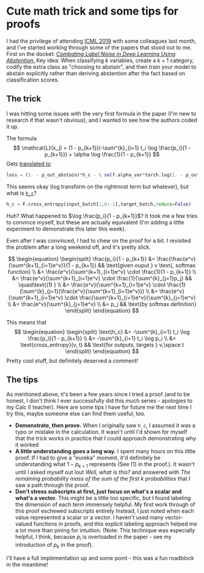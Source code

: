 # Cute math trick and some tips for proofs

I had the privilege of attending [ICML 2019](https://icml.cc/Conferences/2019) with some colleagues last month, and I've started working through some of the papers that stood out to me. First on the docket: [*Combating Label Noise in Deep Learning Using Abstention*.](https://arxiv.org/abs/1905.10964) Key idea: When classifying $k$  variables, create a $k+1$ category, codify the extra class as "choosing to abstain", and then train your model to abstain explicitly rather than deriving abstention after the fact based on classification scores.  

## The trick

I was hitting some issues with the very first formula in the paper (I'm new to research if that wasn't obvious), and I wanted to see how the authors coded it up.

The formula
$$
\mathcal{L}(x_j) = (1 - p_{k+1})(-\sum^{k}_{i=1} t_i \log \frac{p_i}{1 - p_{k+1}}) + \alpha \log \frac{1}{1 - p_{k+1}}
$$
Gets [translated to](https://github.com/thulas/dac-label-noise/blob/542f3cf6442e2095cf1be7215797da5c32c1728a/dac_loss.py#L122)

```python
loss = (1. - p_out_abstain)*h_c - \ self.alpha_var*torch.log(1. - p_out_abstain)
```

This seems okay (log transform on the rightmost term but whatever), but what is [`h_c`](https://github.com/thulas/dac-label-noise/blob/master/dac_loss.py#L76)?

```python
h_c = F.cross_entropy(input_batch[:,0:-1],target_batch,reduce=False)
```

Huh? What happened to  $\log \frac{p_i}{1 - p_{k+1}}$? It took me a few tries to convince myself, but these are actually equivalent (I'm adding a little experiment to demonstrate this later this week).

Even after I was convinced, I had to chew on the proof for a bit. I revisited the problem after a long weekend off, and it's pretty slick. 

$$
\begin{equation}
  \begin{split}
  \frac{p_i}{1 - p_{k+1}}
       &= \frac{\frac{e^v}{\sum^{k+1}_{i=1}e^v}}{1 - p_{k+1}} && \text{given ouput } v \text{, softmax function} \\
       &= \frac{e^v}{\sum^{k+1}_{i=1}e^v} \cdot \frac{1}{1 - p_{k+1}} \\
       &= \frac{e^v}{\sum^{k+1}_{i=1}e^v} \cdot \frac{1}{\sum^{k}_{j=1}p_j} && \quad\text{(1)   } \\
        &= \frac{e^v}{\sum^{k+1}_{i=1}e^v} \cdot \frac{1}{\sum^{k}_{j=1}(\frac{e^v}{\sum^{k+1}_{i=1}e^v})} \\
       &= \frac{e^v}{\sum^{k+1}_{i=1}e^v} \cdot \frac{\sum^{k+1}_{i=1}e^v}{\sum^{k}_{j=1}e^v} \\
       &= \frac{e^v}{\sum^{k}_{j=1}e^v} \\
       &= p_j && \text{by softmax definition}
  \end{split}
\end{equation}
$$

This means that
$$
\begin{equation}
  \begin{split}
    \text{h_c} &= -\sum^{k}_{i=1} t_i \log \frac{p_i}{1 - p_{k+1}} \\
               &= -\sum^{k}_{i=1} t_i \log p_i \\
               &= \text{cross_entropy}(v, t) && \text{for outputs, targets } v,\space t
  \end{split}
\end{equation}
$$
Pretty cool stuff, but definitely deserved a comment!

## The tips

As mentioned above, it's been a few years since I tried a proof (and to be honest, I don't think I ever successfully did this much series - apologies to my Calc II teacher). Here are some tips I have for future me the next time I try this, maybe someone else can find them useful, too.

- **Demonstrate, then prove.** When I originally saw `h_c`, I assumed it was a typo or mistake in the calculation. It wasn't until I'd shown for myself that the trick works in practice that I could approach demonstrating why it worked
- **A little understanding goes a long way.** I spent many hours on this little proof. If I had to give a "eureka" moment, it'd definitely be understanding what $1 - p_{k + 1}$ represents (See $\text{(1)}$ in the proof.). It wasn't until I asked myself out lout *Well, what is this?* and answered with *The remaining probability mass of the sum of the first k probabilities* that I saw a path through the proof.
- **Don't stress subscripts at first, just focus on what's a scalar and what's a vector.** This might be a little too specific, but I found labeling the dimension of each term immensely helpful. My first work through of this proof eschewed subscripts entirely Instead, I just noted when each value represented a scalar or a vector. I haven't used many vector-valued functions in proofs, and this explicit labeling approach helped me a lot more than pining for intuition. (Note: This technique was especially helpful, I think, because $p_i$ is overloaded in the paper - see my introduction of $p_k$ in the proof).



I'll have a full implementation up and some point - this was a fun roadblock in the meantime!